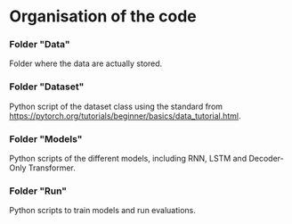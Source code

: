 
# Organisation of the code

### Folder "Data"

Folder where the data are actually stored.

### Folder "Dataset"

Python script of the dataset class using the standard from https://pytorch.org/tutorials/beginner/basics/data_tutorial.html.

### Folder "Models"

Python scripts of the different models, including RNN, LSTM and Decoder-Only Transformer.

### Folder "Run"

Python scripts to train models and run evaluations.


